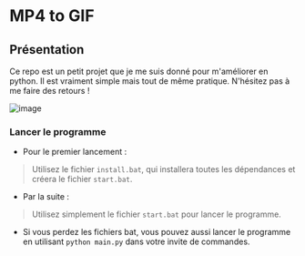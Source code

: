 # MP4 to GIF

## Présentation
Ce repo est un petit projet que je me suis donné pour m'améliorer en python. Il est vraiment simple mais tout de même pratique.
N'hésitez pas à me faire des retours !

![image](https://i.imgur.com/sA9TEub.png)

### Lancer le programme
- Pour le premier lancement :
> Utilisez le fichier `install.bat`, qui installera toutes les dépendances et créera le fichier `start.bat`.

- Par la suite :
> Utilisez simplement le fichier `start.bat` pour lancer le programme.

- Si vous perdez les fichiers bat, vous pouvez aussi lancer le programme en utilisant `python main.py` dans votre invite de commandes.

